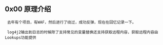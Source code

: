
##  0x00 原理介绍
     
     去年有个项目，有WAF，然后进行了绕过，成功反弹，现在在回忆记录一下。
     
     log4j2输出到日志的时候除了支持常见的变量替换还支持获取远程内容，获取远程内容由Lookups功能提供
